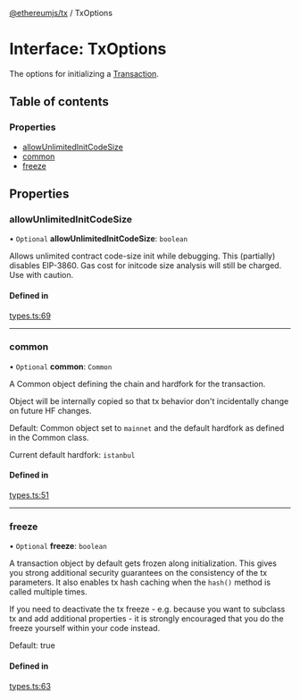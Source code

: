 [@ethereumjs/tx](../README.md) / TxOptions

# Interface: TxOptions

The options for initializing a [Transaction](../classes/Transaction.md).

## Table of contents

### Properties

- [allowUnlimitedInitCodeSize](TxOptions.md#allowunlimitedinitcodesize)
- [common](TxOptions.md#common)
- [freeze](TxOptions.md#freeze)

## Properties

### allowUnlimitedInitCodeSize

• `Optional` **allowUnlimitedInitCodeSize**: `boolean`

Allows unlimited contract code-size init while debugging. This (partially) disables EIP-3860.
Gas cost for initcode size analysis will still be charged. Use with caution.

#### Defined in

[types.ts:69](https://github.com/ethereumjs/ethereumjs-monorepo/blob/master/packages/tx/src/types.ts#L69)

___

### common

• `Optional` **common**: `Common`

A Common object defining the chain and hardfork for the transaction.

Object will be internally copied so that tx behavior don't incidentally
change on future HF changes.

Default: Common object set to `mainnet` and the default hardfork as defined in the Common class.

Current default hardfork: `istanbul`

#### Defined in

[types.ts:51](https://github.com/ethereumjs/ethereumjs-monorepo/blob/master/packages/tx/src/types.ts#L51)

___

### freeze

• `Optional` **freeze**: `boolean`

A transaction object by default gets frozen along initialization. This gives you
strong additional security guarantees on the consistency of the tx parameters.
It also enables tx hash caching when the `hash()` method is called multiple times.

If you need to deactivate the tx freeze - e.g. because you want to subclass tx and
add additional properties - it is strongly encouraged that you do the freeze yourself
within your code instead.

Default: true

#### Defined in

[types.ts:63](https://github.com/ethereumjs/ethereumjs-monorepo/blob/master/packages/tx/src/types.ts#L63)
